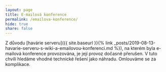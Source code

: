 ```yaml
---
layout: page
title: E-mailová konference
permalink: /emailova-konference/
hide: true
share: false
---
```


Z důvodu [havárie serveru]({{ site.baseurl }}{% link _posts/2019-08-13-havarie-serveru-s-wiki-a-emailovou-konferenci.md %}),
na kterém byla e-mailová konference provozována, je její provoz dočasně přerušen. V tuto chvíli hledáme vhodné technické řešení
jako náhradu. Omlouváme se za komplikace.
